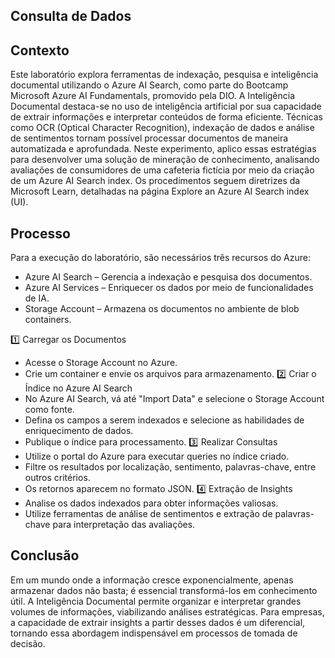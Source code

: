## Consulta de Dados

## Contexto
Este laboratório explora ferramentas de indexação, pesquisa e inteligência documental utilizando o Azure AI Search, como parte do Bootcamp Microsoft Azure AI Fundamentals, promovido pela DIO.
A Inteligência Documental destaca-se no uso de inteligência artificial por sua capacidade de extrair informações e interpretar conteúdos de forma eficiente. Técnicas como OCR (Optical Character Recognition), indexação de dados e análise de sentimentos tornam possível processar documentos de maneira automatizada e aprofundada.
Neste experimento, aplico essas estratégias para desenvolver uma solução de mineração de conhecimento, analisando avaliações de consumidores de uma cafeteria fictícia por meio da criação de um Azure AI Search index.
Os procedimentos seguem diretrizes da Microsoft Learn, detalhadas na página Explore an Azure AI Search index (UI).

## Processo

Para a execução do laboratório, são necessários três recursos do Azure:
- Azure AI Search – Gerencia a indexação e pesquisa dos documentos.
- Azure AI Services – Enriquecer os dados por meio de funcionalidades de IA.
- Storage Account – Armazena os documentos no ambiente de blob containers.

1️⃣ Carregar os Documentos
- Acesse o Storage Account no Azure.
- Crie um container e envie os arquivos para armazenamento.
2️⃣ Criar o Índice no Azure AI Search
- No Azure AI Search, vá até "Import Data" e selecione o Storage Account como fonte.
- Defina os campos a serem indexados e selecione as habilidades de enriquecimento de dados.
- Publique o índice para processamento.
3️⃣ Realizar Consultas
- Utilize o portal do Azure para executar queries no índice criado.
- Filtre os resultados por localização, sentimento, palavras-chave, entre outros critérios.
- Os retornos aparecem no formato JSON.
4️⃣ Extração de Insights
- Analise os dados indexados para obter informações valiosas.
- Utilize ferramentas de análise de sentimentos e extração de palavras-chave para interpretação das avaliações.

## Conclusão
Em um mundo onde a informação cresce exponencialmente, apenas armazenar dados não basta; é essencial transformá-los em conhecimento útil. A Inteligência Documental permite organizar e interpretar grandes volumes de informações, viabilizando análises estratégicas.
Para empresas, a capacidade de extrair insights a partir desses dados é um diferencial, tornando essa abordagem indispensável em processos de tomada de decisão.
